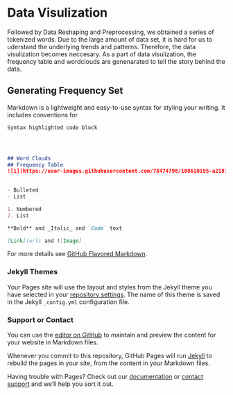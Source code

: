 # Data Visulization 
Followed by Data Reshaping and Preprocessing, we obtained a series of tokenized words. Due to the large amount of data set, it is hard for us to uderstand the underlying trends and patterns. Therefore, the data visulization becomes neccesary. As a part of data visulization, the frequency table and wordclouds are genenarated to tell the story behind the data.   
## Generating Frequency Set 

Markdown is a lightweight and easy-to-use syntax for styling your writing. It includes conventions for

```markdown
Syntax highlighted code block




## Word Clouds
## Frequency Table 
![1](https://user-images.githubusercontent.com/78474798/108610195-a2187800-73cb-11eb-89be-19484df184ac.png)
 

- Bulleted
- List

1. Numbered
2. List

**Bold** and _Italic_ and `Code` text

[Link](url) and ![Image]
```

For more details see [GitHub Flavored Markdown](https://guides.github.com/features/mastering-markdown/).

### Jekyll Themes

Your Pages site will use the layout and styles from the Jekyll theme you have selected in your [repository settings](https://github.com/LL608/LL/settings). The name of this theme is saved in the Jekyll `_config.yml` configuration file.

### Support or Contact
You can use the [editor on GitHub](https://github.com/LL608/LL/edit/gh-pages/index.md) to maintain and preview the content for your website in Markdown files.

Whenever you commit to this repository, GitHub Pages will run [Jekyll](https://jekyllrb.com/) to rebuild the pages in your site, from the content in your Markdown files.

Having trouble with Pages? Check out our [documentation](https://docs.github.com/categories/github-pages-basics/) or [contact support](https://support.github.com/contact) and we’ll help you sort it out.
